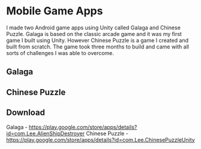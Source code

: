# Mobile Game Apps
I made two Android game apps using Unity called Galaga and Chinese Puzzle. Galaga is based on the classic arcade game and it was my first game I built using Unity. However Chinese Puzzle is a game I created and built from scratch. The game took three months to build and came with all sorts of challenges I was able to overcome.

## Galaga

## Chinese Puzzle

## Download
Galaga - https://play.google.com/store/apps/details?id=com.Lee.AlienShipDestroyer
Chinese Puzzle - https://play.google.com/store/apps/details?id=com.Lee.ChinesePuzzleUnity
